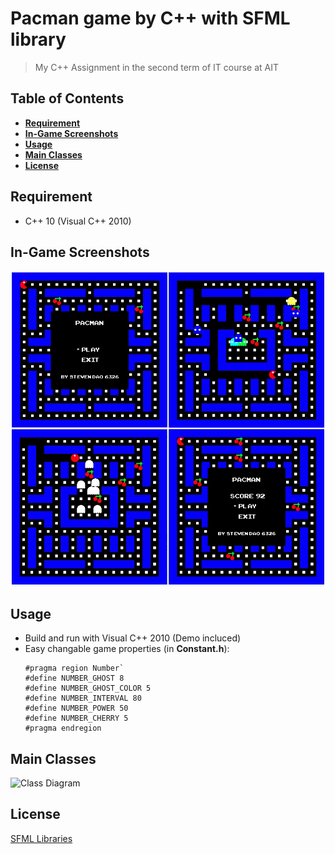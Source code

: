 # Pacman game by C++ with SFML library
> My C++ Assignment in the second term of  IT course at AIT

## Table of Contents
- **[Requirement](#requirement)**  
- **[In-Game Screenshots](#in-game-screenshots)**  
- **[Usage](#usage)**  
- **[Main Classes](#main-classes)**  
- **[License](#license)**

## Requirement
- C++ 10 (Visual C++ 2010)

## In-Game Screenshots
![](screenshot/grid.jpg)

## Usage
- Build and run with Visual C++ 2010 (Demo incluced)
- Easy changable game properties (in **Constant.h**):
  ```
  #pragma region Number`
  #define NUMBER_GHOST 8
  #define NUMBER_GHOST_COLOR 5
  #define NUMBER_INTERVAL 80
  #define NUMBER_POWER 50
  #define NUMBER_CHERRY 5
  #pragma endregion
  ```

## Main Classes
![Class Diagram](https://lh3.googleusercontent.com/UFW27FqWCk_UCTNnlxqrCZ4ZKLWyJ94yM95QhYXiVIzCFVmjcGSopc1KFRoZPOesyd4Ga36CFCCeqdQ=w1792-h1332-rw)



## License
[SFML Libraries](https://www.sfml-dev.org/license.php)
